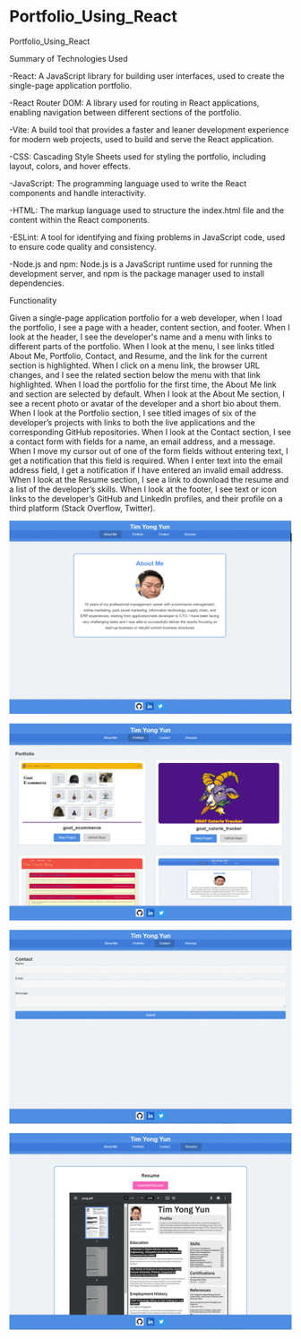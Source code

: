 # Portfolio_Using_React
Portfolio_Using_React



Summary of Technologies Used

-React: A JavaScript library for building user interfaces, used to create the single-page application portfolio.

-React Router DOM: A library used for routing in React applications, enabling navigation between different sections of the portfolio.

-Vite: A build tool that provides a faster and leaner development experience for modern web projects, used to build and serve the React application.

-CSS: Cascading Style Sheets used for styling the portfolio, including layout, colors, and hover effects.

-JavaScript: The programming language used to write the React components and handle interactivity.

-HTML: The markup language used to structure the index.html file and the content within the React components.

-ESLint: A tool for identifying and fixing problems in JavaScript code, used to ensure code quality and consistency.

-Node.js and npm: Node.js is a JavaScript runtime used for running the development server, and npm is the package manager used to install dependencies.

Functionality 

Given a single-page application portfolio for a web developer, when I load the portfolio, I see a page with a header, content section, and footer. When I look at the header, I see the developer's name and a menu with links to different parts of the portfolio. When I look at the menu, I see links titled About Me, Portfolio, Contact, and Resume, and the link for the current section is highlighted. When I click on a menu link, the browser URL changes, and I see the related section below the menu with that link highlighted. When I load the portfolio for the first time, the About Me link and section are selected by default. When I look at the About Me section, I see a recent photo or avatar of the developer and a short bio about them. When I look at the Portfolio section, I see titled images of six of the developer’s projects with links to both the live applications and the corresponding GitHub repositories. When I look at the Contact section, I see a contact form with fields for a name, an email address, and a message. When I move my cursor out of one of the form fields without entering text, I get a notification that this field is required. When I enter text into the email address field, I get a notification if I have entered an invalid email address. When I look at the Resume section, I see a link to download the resume and a list of the developer’s skills. When I look at the footer, I see text or icon links to the developer’s GitHub and LinkedIn profiles, and their profile on a third platform (Stack Overflow, Twitter).

![aboutme](src/assets/aboutme.gif)

![portfolio](src/assets/portfolio.GIF)

![contact](src/assets/contact.gif)

![resume](src/assets/resume.gif)